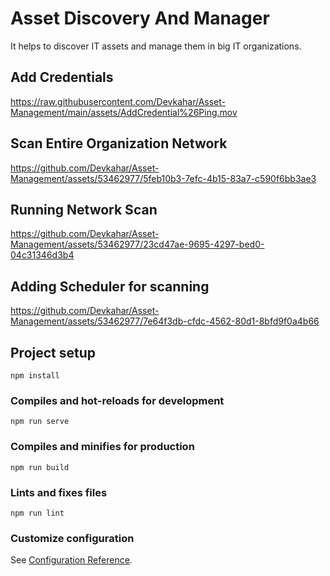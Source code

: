 # Asset Discovery And Manager
It helps to discover IT assets and manage them in big IT organizations.


## Add Credentials
https://raw.githubusercontent.com/Devkahar/Asset-Management/main/assets/AddCredential%26Ping.mov

## Scan Entire Organization Network
https://github.com/Devkahar/Asset-Management/assets/53462977/5feb10b3-7efc-4b15-83a7-c590f6bb3ae3

## Running Network Scan
https://github.com/Devkahar/Asset-Management/assets/53462977/23cd47ae-9695-4297-bed0-04c31346d3b4

## Adding Scheduler for scanning
https://github.com/Devkahar/Asset-Management/assets/53462977/7e64f3db-cfdc-4562-80d1-8bfd9f0a4b66



## Project setup
```
npm install
```

### Compiles and hot-reloads for development
```
npm run serve
```

### Compiles and minifies for production
```
npm run build
```

### Lints and fixes files
```
npm run lint
```

### Customize configuration
See [Configuration Reference](https://cli.vuejs.org/config/).
